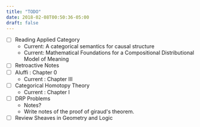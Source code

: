 ```yaml
---
title: "TODO"
date: 2018-02-08T00:50:36-05:00
draft: false
---
```


- [ ] Reading Applied Category
    - Current: A categorical semantics for causal structure
    - Current: Mathematical Foundations for a Compositional Distributional Model of Meaning
- [ ] Retroactive Notes
- [ ] Aluffi : Chapter 0
    - Current : Chapter III
- [ ] Categorical Homotopy Theory
    - Current : Chapter I
- [ ] DRP Problems
    - Notes?
    - Write notes of the proof of giraud's theorem.
- [ ] Review Sheaves in Geometry and Logic
